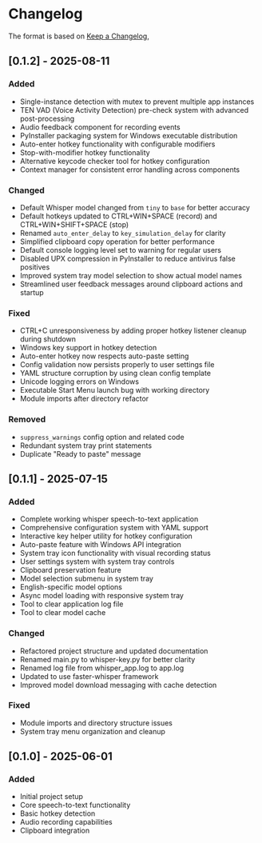 # Changelog

The format is based on [Keep a Changelog](https://keepachangelog.com/en/1.0.0/),

## [0.1.2] - 2025-08-11

### Added
- Single-instance detection with mutex to prevent multiple app instances
- TEN VAD (Voice Activity Detection) pre-check system with advanced post-processing
- Audio feedback component for recording events
- PyInstaller packaging system for Windows executable distribution
- Auto-enter hotkey functionality with configurable modifiers
- Stop-with-modifier hotkey functionality
- Alternative keycode checker tool for hotkey configuration
- Context manager for consistent error handling across components

### Changed
- Default Whisper model changed from `tiny` to `base` for better accuracy
- Default hotkeys updated to CTRL+WIN+SPACE (record) and CTRL+WIN+SHIFT+SPACE (stop)
- Renamed `auto_enter_delay` to `key_simulation_delay` for clarity
- Simplified clipboard copy operation for better performance
- Default console logging level set to warning for regular users
- Disabled UPX compression in PyInstaller to reduce antivirus false positives
- Improved system tray model selection to show actual model names
- Streamlined user feedback messages around clipboard actions and startup

### Fixed
- CTRL+C unresponsiveness by adding proper hotkey listener cleanup during shutdown
- Windows key support in hotkey detection
- Auto-enter hotkey now respects auto-paste setting
- Config validation now persists properly to user settings file
- YAML structure corruption by using clean config template
- Unicode logging errors on Windows
- Executable Start Menu launch bug with working directory
- Module imports after directory refactor

### Removed
- `suppress_warnings` config option and related code
- Redundant system tray print statements
- Duplicate "Ready to paste" message

## [0.1.1] - 2025-07-15

### Added
- Complete working whisper speech-to-text application
- Comprehensive configuration system with YAML support
- Interactive key helper utility for hotkey configuration
- Auto-paste feature with Windows API integration
- System tray icon functionality with visual recording status
- User settings system with system tray controls
- Clipboard preservation feature
- Model selection submenu in system tray
- English-specific model options
- Async model loading with responsive system tray
- Tool to clear application log file
- Tool to clear model cache

### Changed
- Refactored project structure and updated documentation
- Renamed main.py to whisper-key.py for better clarity
- Renamed log file from whisper_app.log to app.log
- Updated to use faster-whisper framework
- Improved model download messaging with cache detection

### Fixed
- Module imports and directory structure issues
- System tray menu organization and cleanup

## [0.1.0] - 2025-06-01

### Added
- Initial project setup
- Core speech-to-text functionality
- Basic hotkey detection
- Audio recording capabilities
- Clipboard integration